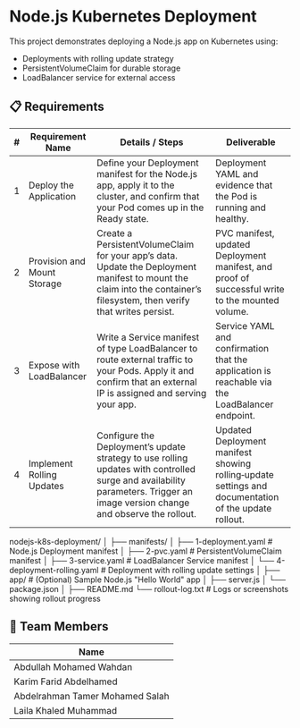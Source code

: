 # Node.js Kubernetes Deployment

This project demonstrates deploying a Node.js app on Kubernetes using:

- Deployments with rolling update strategy
- PersistentVolumeClaim for durable storage
- LoadBalancer service for external access


## 📋 Requirements

| #  | Requirement Name           | Details / Steps                                                                                                                                     | Deliverable                                                                                 |
|----|----------------------------|-----------------------------------------------------------------------------------------------------------------------------------------------------|---------------------------------------------------------------------------------------------|
| 1  | Deploy the Application     | Define your Deployment manifest for the Node.js app, apply it to the cluster, and confirm that your Pod comes up in the Ready state.               | Deployment YAML and evidence that the Pod is running and healthy.                          |
| 2  | Provision and Mount Storage| Create a PersistentVolumeClaim for your app’s data. Update the Deployment manifest to mount the claim into the container’s filesystem, then verify that writes persist. | PVC manifest, updated Deployment manifest, and proof of successful write to the mounted volume. |
| 3  | Expose with LoadBalancer   | Write a Service manifest of type LoadBalancer to route external traffic to your Pods. Apply it and confirm that an external IP is assigned and serving your app. | Service YAML and confirmation that the application is reachable via the LoadBalancer endpoint. |
| 4  | Implement Rolling Updates  | Configure the Deployment’s update strategy to use rolling updates with controlled surge and availability parameters. Trigger an image version change and observe the rollout. | Updated Deployment manifest showing rolling‑update settings and documentation of the update rollout. |

nodejs-k8s-deployment/
│
├── manifests/
│   ├── 1-deployment.yaml               # Node.js Deployment manifest
│   ├── 2-pvc.yaml                      # PersistentVolumeClaim manifest
│   ├── 3-service.yaml                  # LoadBalancer Service manifest
│   └── 4-deployment-rolling.yaml      # Deployment with rolling update settings
│
├── app/                                # (Optional) Sample Node.js "Hello World" app
│   ├── server.js
│   └── package.json
│
├── README.md
└── rollout-log.txt                     # Logs or screenshots showing rollout progress


## 👥 Team Members

| Name                         |
|------------------------------|
| Abdullah Mohamed Wahdan      |
| Karim Farid Abdelhamed       |
| Abdelrahman Tamer Mohamed Salah |
| Laila Khaled Muhammad        |
